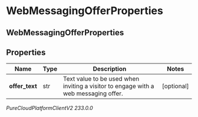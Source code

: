 # WebMessagingOfferProperties

## WebMessagingOfferProperties

## Properties

|Name | Type | Description | Notes|
|------------ | ------------- | ------------- | -------------|
| **offer_text** | str | Text value to be used when inviting a visitor to engage with a web messaging offer. | [optional] |



_PureCloudPlatformClientV2 233.0.0_
